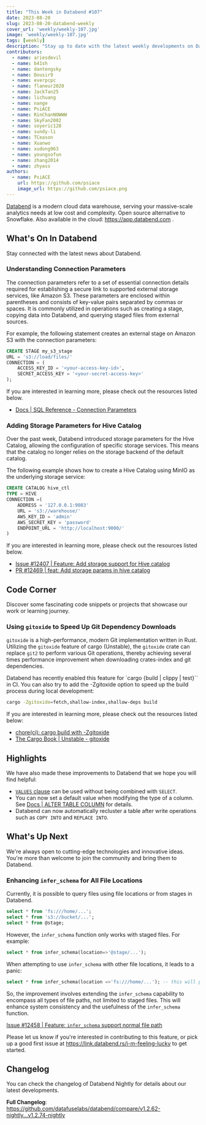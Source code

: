 ```yaml
---
title: "This Week in Databend #107"
date: 2023-08-20
slug: 2023-08-20-databend-weekly
cover_url: 'weekly/weekly-107.jpg'
image: 'weekly/weekly-107.jpg'
tags: [weekly]
description: "Stay up to date with the latest weekly developments on Databend!"
contributors:
  - name: ariesdevil
  - name: b41sh
  - name: dantengsky
  - name: Dousir9
  - name: everpcpc
  - name: flaneur2020
  - name: JackTan25
  - name: lichuang
  - name: nange
  - name: PsiACE
  - name: RinChanNOWWW
  - name: SkyFan2002
  - name: soyeric128
  - name: sundy-li
  - name: TCeason
  - name: Xuanwo
  - name: xudong963
  - name: youngsofun
  - name: zhang2014
  - name: zhyass
authors:
  - name: PsiACE
    url: https://github.com/psiace
    image_url: https://github.com/psiace.png
---
```


[Databend](https://github.com/datafuselabs/databend) is a modern cloud data warehouse, serving your massive-scale analytics needs at low cost and complexity. Open source alternative to Snowflake. Also available in the cloud: <https://app.databend.com> .

## What's On In Databend

Stay connected with the latest news about Databend.

### Understanding Connection Parameters

The connection parameters refer to a set of essential connection details required for establishing a secure link to supported external storage services, like Amazon S3. These parameters are enclosed within parentheses and consists of key-value pairs separated by commas or spaces. It is commonly utilized in operations such as creating a stage, copying data into Databend, and querying staged files from external sources. 

For example, the following statement creates an external stage on Amazon S3 with the connection parameters:

```sql
CREATE STAGE my_s3_stage
URL = 's3://load/files/'
CONNECTION = (
    ACCESS_KEY_ID = '<your-access-key-id>',
    SECRET_ACCESS_KEY = '<your-secret-access-key>'
);
```

If you are interested in learning more, please check out the resources listed below.

- [Docs | SQL Reference - Connection Parameters](https://databend.rs/doc/sql-reference/connect-parameters)

### Adding Storage Parameters for Hive Catalog

Over the past week, Databend introduced storage parameters for the Hive Catalog, allowing the configuration of specific storage services. This means that the catalog no longer relies on the storage backend of the default catalog.

The following example shows how to create a Hive Catalog using MinIO as the underlying storage service:

```sql
CREATE CATALOG hive_ctl 
TYPE = HIVE 
CONNECTION =(
    ADDRESS = '127.0.0.1:9083' 
    URL = 's3://warehouse/' 
    AWS_KEY_ID = 'admin' 
    AWS_SECRET_KEY = 'password' 
    ENDPOINT_URL = 'http://localhost:9000/'
)
```

If you are interested in learning more, please check out the resources listed below.

- [Issue #12407 | Feature: Add storage support for Hive catalog](https://github.com/datafuselabs/databend/issues/12407)
- [PR #12469 | feat: Add storage params in hive catalog](https://github.com/datafuselabs/databend/pull/12469)

## Code Corner

Discover some fascinating code snippets or projects that showcase our work or learning journey.

### Using `gitoxide` to Speed Up Git Dependency Downloads

`gitoxide` is a high-performance, modern Git implementation written in Rust. Utilizing the `gitoxide` feature of cargo (Unstable), the `gitoxide` crate can replace `git2` to perform various Git operations, thereby achieving several times performance improvement when downloading crates-index and git dependencies.

Databend has recently enabled this feature for `cargo {build | clippy | test}`` in CI. You can also try to add the -Zgitoxide option to speed up the build process during local development:

```bash
cargo -Zgitoxide=fetch,shallow-index,shallow-deps build
```

If you are interested in learning more, please check out the resources listed below:

- [chore(ci): cargo build with -Zgitoxide](https://github.com/datafuselabs/databend/pull/12504)
- [The Cargo Book | Unstable - gitoxide](https://doc.rust-lang.org/nightly/cargo/reference/unstable.html#gitoxide)

## Highlights

We have also made these improvements to Databend that we hope you will find helpful:

- [`VALUES` clause](https://databend.rs/doc/sql-commands/query-syntax/values) can be used without being combined with `SELECT`.
- You can now set a default value when modifying the type of a column. See [Docs | ALTER TABLE COLUMN](https://databend.rs/doc/sql-commands/ddl/table/alter-table-column) for details.
- Databend can now automatically recluster a table after write operations such as `COPY INTO` and `REPLACE INTO`.

## What's Up Next

We're always open to cutting-edge technologies and innovative ideas. You're more than welcome to join the community and bring them to Databend.

### Enhancing `infer_schema` for All File Locations

Currently, it is possible to query files using file locations or from stages in Databend.

```sql
select * from 'fs:///home/...';
select * from 's3://bucket/...';
select * from @stage;
```

However, the `infer_schema` function only works with staged files. For example:

```sql
select * from infer_schema(location=>'@stage/...');
```

When attempting to use `infer_schema` with other file locations, it leads to a panic:

```sql
select * from infer_schema(location =>'fs:///home/...'); -- this will panic.
```

So, the improvement involves extending the `infer_schema` capability to encompass all types of file paths, not limited to staged files. This will enhance system consistency and the usefulness of the `infer_schema` function.

[Issue #12458 | Feature: `infer_schema` support normal file path](https://github.com/datafuselabs/databend/issues/12458)

Please let us know if you're interested in contributing to this feature, or pick up a good first issue at <https://link.databend.rs/i-m-feeling-lucky> to get started.

## Changelog

You can check the changelog of Databend Nightly for details about our latest developments.

**Full Changelog**: <https://github.com/datafuselabs/databend/compare/v1.2.62-nightly...v1.2.74-nightly>
